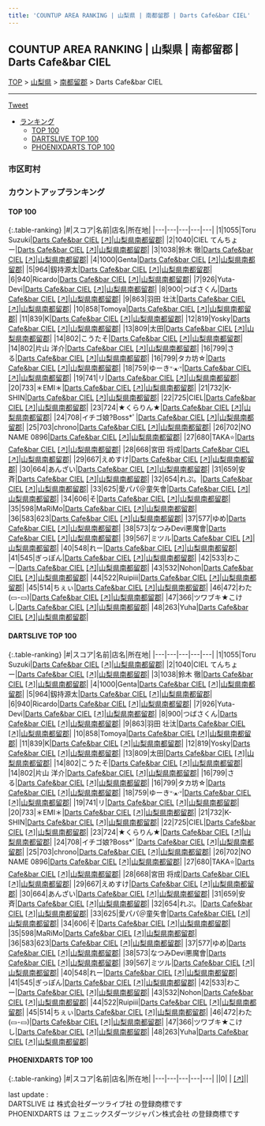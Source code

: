 ```yaml
---
title: 'COUNTUP AREA RANKING | 山梨県 | 南都留郡 | Darts Cafe&bar CIEL'
---
```

## COUNTUP AREA RANKING | 山梨県 | 南都留郡 | Darts Cafe&bar CIEL

[TOP](/darts/rank/) > [山梨県](/darts/rank/山梨県/) > [南都留郡](/darts/rank/山梨県/南都留郡/) > Darts Cafe&bar CIEL

___

<a href="https://twitter.com/share?ref_src=twsrc%5Etfw" data-text="COUNTUP AREA RANKING | 山梨県南都留郡Darts Cafe&bar CIEL" class="twitter-share-button" data-hashtags="DARTSLIVE,PHOENIXDARTS,darts,ダーツ" data-show-count="false">Tweet</a>

* [ランキング](#カウントアップランキング)
    * [TOP 100](#top-100)
    * [DARTSLIVE TOP 100](#dartslive-top-100)
    * [PHOENIXDARTS TOP 100](#phoenixdarts-top-100)

### 市区町村

<ul>

</ul>

### カウントアップランキング

#### TOP 100



{:.table-ranking}
|#|スコア|名前|店名|所在地|
|---|---|---|---|---|
|1|1055|<span class="rank-name-dl">Toru Suzuki</span>|<a href="/darts/rank/shops/4f3ced4dbb44b932fec1ae84bb28bd87.html">Darts Cafe&bar CIEL</a> <a href="https://search.dartslive.com/jp/shop/4f3ced4dbb44b932fec1ae84bb28bd87">[↗]</a>|<a href="/darts/rank/山梨県/南都留郡">山梨県南都留郡</a>|
|2|1040|<span class="rank-name-dl">CIEL てんちょー</span>|<a href="/darts/rank/shops/4f3ced4dbb44b932fec1ae84bb28bd87.html">Darts Cafe&bar CIEL</a> <a href="https://search.dartslive.com/jp/shop/4f3ced4dbb44b932fec1ae84bb28bd87">[↗]</a>|<a href="/darts/rank/山梨県/南都留郡">山梨県南都留郡</a>|
|3|1038|<span class="rank-name-dl">鈴木 徹</span>|<a href="/darts/rank/shops/4f3ced4dbb44b932fec1ae84bb28bd87.html">Darts Cafe&bar CIEL</a> <a href="https://search.dartslive.com/jp/shop/4f3ced4dbb44b932fec1ae84bb28bd87">[↗]</a>|<a href="/darts/rank/山梨県/南都留郡">山梨県南都留郡</a>|
|4|1000|<span class="rank-name-dl">Genta</span>|<a href="/darts/rank/shops/4f3ced4dbb44b932fec1ae84bb28bd87.html">Darts Cafe&bar CIEL</a> <a href="https://search.dartslive.com/jp/shop/4f3ced4dbb44b932fec1ae84bb28bd87">[↗]</a>|<a href="/darts/rank/山梨県/南都留郡">山梨県南都留郡</a>|
|5|964|<span class="rank-name-dl">釼持源太</span>|<a href="/darts/rank/shops/4f3ced4dbb44b932fec1ae84bb28bd87.html">Darts Cafe&bar CIEL</a> <a href="https://search.dartslive.com/jp/shop/4f3ced4dbb44b932fec1ae84bb28bd87">[↗]</a>|<a href="/darts/rank/山梨県/南都留郡">山梨県南都留郡</a>|
|6|940|<span class="rank-name-dl">Ricardo</span>|<a href="/darts/rank/shops/4f3ced4dbb44b932fec1ae84bb28bd87.html">Darts Cafe&bar CIEL</a> <a href="https://search.dartslive.com/jp/shop/4f3ced4dbb44b932fec1ae84bb28bd87">[↗]</a>|<a href="/darts/rank/山梨県/南都留郡">山梨県南都留郡</a>|
|7|926|<span class="rank-name-dl">Yuta-Devi</span>|<a href="/darts/rank/shops/4f3ced4dbb44b932fec1ae84bb28bd87.html">Darts Cafe&bar CIEL</a> <a href="https://search.dartslive.com/jp/shop/4f3ced4dbb44b932fec1ae84bb28bd87">[↗]</a>|<a href="/darts/rank/山梨県/南都留郡">山梨県南都留郡</a>|
|8|900|<span class="rank-name-dl">つばさくん</span>|<a href="/darts/rank/shops/4f3ced4dbb44b932fec1ae84bb28bd87.html">Darts Cafe&bar CIEL</a> <a href="https://search.dartslive.com/jp/shop/4f3ced4dbb44b932fec1ae84bb28bd87">[↗]</a>|<a href="/darts/rank/山梨県/南都留郡">山梨県南都留郡</a>|
|9|863|<span class="rank-name-dl">羽田 壮汰</span>|<a href="/darts/rank/shops/4f3ced4dbb44b932fec1ae84bb28bd87.html">Darts Cafe&bar CIEL</a> <a href="https://search.dartslive.com/jp/shop/4f3ced4dbb44b932fec1ae84bb28bd87">[↗]</a>|<a href="/darts/rank/山梨県/南都留郡">山梨県南都留郡</a>|
|10|858|<span class="rank-name-dl">Tomoya</span>|<a href="/darts/rank/shops/4f3ced4dbb44b932fec1ae84bb28bd87.html">Darts Cafe&bar CIEL</a> <a href="https://search.dartslive.com/jp/shop/4f3ced4dbb44b932fec1ae84bb28bd87">[↗]</a>|<a href="/darts/rank/山梨県/南都留郡">山梨県南都留郡</a>|
|11|839|<span class="rank-name-dl">K</span>|<a href="/darts/rank/shops/4f3ced4dbb44b932fec1ae84bb28bd87.html">Darts Cafe&bar CIEL</a> <a href="https://search.dartslive.com/jp/shop/4f3ced4dbb44b932fec1ae84bb28bd87">[↗]</a>|<a href="/darts/rank/山梨県/南都留郡">山梨県南都留郡</a>|
|12|819|<span class="rank-name-dl">Yosky</span>|<a href="/darts/rank/shops/4f3ced4dbb44b932fec1ae84bb28bd87.html">Darts Cafe&bar CIEL</a> <a href="https://search.dartslive.com/jp/shop/4f3ced4dbb44b932fec1ae84bb28bd87">[↗]</a>|<a href="/darts/rank/山梨県/南都留郡">山梨県南都留郡</a>|
|13|809|<span class="rank-name-dl">太田</span>|<a href="/darts/rank/shops/4f3ced4dbb44b932fec1ae84bb28bd87.html">Darts Cafe&bar CIEL</a> <a href="https://search.dartslive.com/jp/shop/4f3ced4dbb44b932fec1ae84bb28bd87">[↗]</a>|<a href="/darts/rank/山梨県/南都留郡">山梨県南都留郡</a>|
|14|802|<span class="rank-name-dl">こうたそ</span>|<a href="/darts/rank/shops/4f3ced4dbb44b932fec1ae84bb28bd87.html">Darts Cafe&bar CIEL</a> <a href="https://search.dartslive.com/jp/shop/4f3ced4dbb44b932fec1ae84bb28bd87">[↗]</a>|<a href="/darts/rank/山梨県/南都留郡">山梨県南都留郡</a>|
|14|802|<span class="rank-name-dl">片山 洋介</span>|<a href="/darts/rank/shops/4f3ced4dbb44b932fec1ae84bb28bd87.html">Darts Cafe&bar CIEL</a> <a href="https://search.dartslive.com/jp/shop/4f3ced4dbb44b932fec1ae84bb28bd87">[↗]</a>|<a href="/darts/rank/山梨県/南都留郡">山梨県南都留郡</a>|
|16|799|<span class="rank-name-dl">さる</span>|<a href="/darts/rank/shops/4f3ced4dbb44b932fec1ae84bb28bd87.html">Darts Cafe&bar CIEL</a> <a href="https://search.dartslive.com/jp/shop/4f3ced4dbb44b932fec1ae84bb28bd87">[↗]</a>|<a href="/darts/rank/山梨県/南都留郡">山梨県南都留郡</a>|
|16|799|<span class="rank-name-dl">タカ坊☆</span>|<a href="/darts/rank/shops/4f3ced4dbb44b932fec1ae84bb28bd87.html">Darts Cafe&bar CIEL</a> <a href="https://search.dartslive.com/jp/shop/4f3ced4dbb44b932fec1ae84bb28bd87">[↗]</a>|<a href="/darts/rank/山梨県/南都留郡">山梨県南都留郡</a>|
|18|759|<span class="rank-name-dl">ゆーきᐡᐧﻌᐧᐡ</span>|<a href="/darts/rank/shops/4f3ced4dbb44b932fec1ae84bb28bd87.html">Darts Cafe&bar CIEL</a> <a href="https://search.dartslive.com/jp/shop/4f3ced4dbb44b932fec1ae84bb28bd87">[↗]</a>|<a href="/darts/rank/山梨県/南都留郡">山梨県南都留郡</a>|
|19|741|<span class="rank-name-dl">リ</span>|<a href="/darts/rank/shops/4f3ced4dbb44b932fec1ae84bb28bd87.html">Darts Cafe&bar CIEL</a> <a href="https://search.dartslive.com/jp/shop/4f3ced4dbb44b932fec1ae84bb28bd87">[↗]</a>|<a href="/darts/rank/山梨県/南都留郡">山梨県南都留郡</a>|
|20|733|<span class="rank-name-dl">＊EMI＊</span>|<a href="/darts/rank/shops/4f3ced4dbb44b932fec1ae84bb28bd87.html">Darts Cafe&bar CIEL</a> <a href="https://search.dartslive.com/jp/shop/4f3ced4dbb44b932fec1ae84bb28bd87">[↗]</a>|<a href="/darts/rank/山梨県/南都留郡">山梨県南都留郡</a>|
|21|732|<span class="rank-name-dl">K-SHIN</span>|<a href="/darts/rank/shops/4f3ced4dbb44b932fec1ae84bb28bd87.html">Darts Cafe&bar CIEL</a> <a href="https://search.dartslive.com/jp/shop/4f3ced4dbb44b932fec1ae84bb28bd87">[↗]</a>|<a href="/darts/rank/山梨県/南都留郡">山梨県南都留郡</a>|
|22|725|<span class="rank-name-dl">CIEL</span>|<a href="/darts/rank/shops/4f3ced4dbb44b932fec1ae84bb28bd87.html">Darts Cafe&bar CIEL</a> <a href="https://search.dartslive.com/jp/shop/4f3ced4dbb44b932fec1ae84bb28bd87">[↗]</a>|<a href="/darts/rank/山梨県/南都留郡">山梨県南都留郡</a>|
|23|724|<span class="rank-name-dl">★くらりん★</span>|<a href="/darts/rank/shops/4f3ced4dbb44b932fec1ae84bb28bd87.html">Darts Cafe&bar CIEL</a> <a href="https://search.dartslive.com/jp/shop/4f3ced4dbb44b932fec1ae84bb28bd87">[↗]</a>|<a href="/darts/rank/山梨県/南都留郡">山梨県南都留郡</a>|
|24|708|<span class="rank-name-dl">イチゴ娘?Boss*ﾟ</span>|<a href="/darts/rank/shops/4f3ced4dbb44b932fec1ae84bb28bd87.html">Darts Cafe&bar CIEL</a> <a href="https://search.dartslive.com/jp/shop/4f3ced4dbb44b932fec1ae84bb28bd87">[↗]</a>|<a href="/darts/rank/山梨県/南都留郡">山梨県南都留郡</a>|
|25|703|<span class="rank-name-dl">chrono</span>|<a href="/darts/rank/shops/4f3ced4dbb44b932fec1ae84bb28bd87.html">Darts Cafe&bar CIEL</a> <a href="https://search.dartslive.com/jp/shop/4f3ced4dbb44b932fec1ae84bb28bd87">[↗]</a>|<a href="/darts/rank/山梨県/南都留郡">山梨県南都留郡</a>|
|26|702|<span class="rank-name-dl">NO NAME 0896</span>|<a href="/darts/rank/shops/4f3ced4dbb44b932fec1ae84bb28bd87.html">Darts Cafe&bar CIEL</a> <a href="https://search.dartslive.com/jp/shop/4f3ced4dbb44b932fec1ae84bb28bd87">[↗]</a>|<a href="/darts/rank/山梨県/南都留郡">山梨県南都留郡</a>|
|27|680|<span class="rank-name-dl">TAKA⭐</span>|<a href="/darts/rank/shops/4f3ced4dbb44b932fec1ae84bb28bd87.html">Darts Cafe&bar CIEL</a> <a href="https://search.dartslive.com/jp/shop/4f3ced4dbb44b932fec1ae84bb28bd87">[↗]</a>|<a href="/darts/rank/山梨県/南都留郡">山梨県南都留郡</a>|
|28|668|<span class="rank-name-dl">宮田 将成</span>|<a href="/darts/rank/shops/4f3ced4dbb44b932fec1ae84bb28bd87.html">Darts Cafe&bar CIEL</a> <a href="https://search.dartslive.com/jp/shop/4f3ced4dbb44b932fec1ae84bb28bd87">[↗]</a>|<a href="/darts/rank/山梨県/南都留郡">山梨県南都留郡</a>|
|29|667|<span class="rank-name-dl">えめすけ</span>|<a href="/darts/rank/shops/4f3ced4dbb44b932fec1ae84bb28bd87.html">Darts Cafe&bar CIEL</a> <a href="https://search.dartslive.com/jp/shop/4f3ced4dbb44b932fec1ae84bb28bd87">[↗]</a>|<a href="/darts/rank/山梨県/南都留郡">山梨県南都留郡</a>|
|30|664|<span class="rank-name-dl">あんざい</span>|<a href="/darts/rank/shops/4f3ced4dbb44b932fec1ae84bb28bd87.html">Darts Cafe&bar CIEL</a> <a href="https://search.dartslive.com/jp/shop/4f3ced4dbb44b932fec1ae84bb28bd87">[↗]</a>|<a href="/darts/rank/山梨県/南都留郡">山梨県南都留郡</a>|
|31|659|<span class="rank-name-dl">安斉</span>|<a href="/darts/rank/shops/4f3ced4dbb44b932fec1ae84bb28bd87.html">Darts Cafe&bar CIEL</a> <a href="https://search.dartslive.com/jp/shop/4f3ced4dbb44b932fec1ae84bb28bd87">[↗]</a>|<a href="/darts/rank/山梨県/南都留郡">山梨県南都留郡</a>|
|32|654|<span class="rank-name-dl">れぷ。</span>|<a href="/darts/rank/shops/4f3ced4dbb44b932fec1ae84bb28bd87.html">Darts Cafe&bar CIEL</a> <a href="https://search.dartslive.com/jp/shop/4f3ced4dbb44b932fec1ae84bb28bd87">[↗]</a>|<a href="/darts/rank/山梨県/南都留郡">山梨県南都留郡</a>|
|33|625|<span class="rank-name-dl">愛パパ＠童矢會</span>|<a href="/darts/rank/shops/4f3ced4dbb44b932fec1ae84bb28bd87.html">Darts Cafe&bar CIEL</a> <a href="https://search.dartslive.com/jp/shop/4f3ced4dbb44b932fec1ae84bb28bd87">[↗]</a>|<a href="/darts/rank/山梨県/南都留郡">山梨県南都留郡</a>|
|34|606|<span class="rank-name-dl">そ</span>|<a href="/darts/rank/shops/4f3ced4dbb44b932fec1ae84bb28bd87.html">Darts Cafe&bar CIEL</a> <a href="https://search.dartslive.com/jp/shop/4f3ced4dbb44b932fec1ae84bb28bd87">[↗]</a>|<a href="/darts/rank/山梨県/南都留郡">山梨県南都留郡</a>|
|35|598|<span class="rank-name-dl">MaRiMo</span>|<a href="/darts/rank/shops/4f3ced4dbb44b932fec1ae84bb28bd87.html">Darts Cafe&bar CIEL</a> <a href="https://search.dartslive.com/jp/shop/4f3ced4dbb44b932fec1ae84bb28bd87">[↗]</a>|<a href="/darts/rank/山梨県/南都留郡">山梨県南都留郡</a>|
|36|583|<span class="rank-name-dl">623</span>|<a href="/darts/rank/shops/4f3ced4dbb44b932fec1ae84bb28bd87.html">Darts Cafe&bar CIEL</a> <a href="https://search.dartslive.com/jp/shop/4f3ced4dbb44b932fec1ae84bb28bd87">[↗]</a>|<a href="/darts/rank/山梨県/南都留郡">山梨県南都留郡</a>|
|37|577|<span class="rank-name-dl">ゆめ</span>|<a href="/darts/rank/shops/4f3ced4dbb44b932fec1ae84bb28bd87.html">Darts Cafe&bar CIEL</a> <a href="https://search.dartslive.com/jp/shop/4f3ced4dbb44b932fec1ae84bb28bd87">[↗]</a>|<a href="/darts/rank/山梨県/南都留郡">山梨県南都留郡</a>|
|38|573|<span class="rank-name-dl">なつみDevi悪魔會</span>|<a href="/darts/rank/shops/4f3ced4dbb44b932fec1ae84bb28bd87.html">Darts Cafe&bar CIEL</a> <a href="https://search.dartslive.com/jp/shop/4f3ced4dbb44b932fec1ae84bb28bd87">[↗]</a>|<a href="/darts/rank/山梨県/南都留郡">山梨県南都留郡</a>|
|39|567|<span class="rank-name-dl">ミツル</span>|<a href="/darts/rank/shops/4f3ced4dbb44b932fec1ae84bb28bd87.html">Darts Cafe&bar CIEL</a> <a href="https://search.dartslive.com/jp/shop/4f3ced4dbb44b932fec1ae84bb28bd87">[↗]</a>|<a href="/darts/rank/山梨県/南都留郡">山梨県南都留郡</a>|
|40|548|<span class="rank-name-dl">れー</span>|<a href="/darts/rank/shops/4f3ced4dbb44b932fec1ae84bb28bd87.html">Darts Cafe&bar CIEL</a> <a href="https://search.dartslive.com/jp/shop/4f3ced4dbb44b932fec1ae84bb28bd87">[↗]</a>|<a href="/darts/rank/山梨県/南都留郡">山梨県南都留郡</a>|
|41|545|<span class="rank-name-dl">ぎっぽん</span>|<a href="/darts/rank/shops/4f3ced4dbb44b932fec1ae84bb28bd87.html">Darts Cafe&bar CIEL</a> <a href="https://search.dartslive.com/jp/shop/4f3ced4dbb44b932fec1ae84bb28bd87">[↗]</a>|<a href="/darts/rank/山梨県/南都留郡">山梨県南都留郡</a>|
|42|533|<span class="rank-name-dl">わこー</span>|<a href="/darts/rank/shops/4f3ced4dbb44b932fec1ae84bb28bd87.html">Darts Cafe&bar CIEL</a> <a href="https://search.dartslive.com/jp/shop/4f3ced4dbb44b932fec1ae84bb28bd87">[↗]</a>|<a href="/darts/rank/山梨県/南都留郡">山梨県南都留郡</a>|
|43|532|<span class="rank-name-dl">Nohon</span>|<a href="/darts/rank/shops/4f3ced4dbb44b932fec1ae84bb28bd87.html">Darts Cafe&bar CIEL</a> <a href="https://search.dartslive.com/jp/shop/4f3ced4dbb44b932fec1ae84bb28bd87">[↗]</a>|<a href="/darts/rank/山梨県/南都留郡">山梨県南都留郡</a>|
|44|522|<span class="rank-name-dl">Ruipiii</span>|<a href="/darts/rank/shops/4f3ced4dbb44b932fec1ae84bb28bd87.html">Darts Cafe&bar CIEL</a> <a href="https://search.dartslive.com/jp/shop/4f3ced4dbb44b932fec1ae84bb28bd87">[↗]</a>|<a href="/darts/rank/山梨県/南都留郡">山梨県南都留郡</a>|
|45|514|<span class="rank-name-dl">ちぇぃ</span>|<a href="/darts/rank/shops/4f3ced4dbb44b932fec1ae84bb28bd87.html">Darts Cafe&bar CIEL</a> <a href="https://search.dartslive.com/jp/shop/4f3ced4dbb44b932fec1ae84bb28bd87">[↗]</a>|<a href="/darts/rank/山梨県/南都留郡">山梨県南都留郡</a>|
|46|472|<span class="rank-name-dl">わた(▭-▭)</span>|<a href="/darts/rank/shops/4f3ced4dbb44b932fec1ae84bb28bd87.html">Darts Cafe&bar CIEL</a> <a href="https://search.dartslive.com/jp/shop/4f3ced4dbb44b932fec1ae84bb28bd87">[↗]</a>|<a href="/darts/rank/山梨県/南都留郡">山梨県南都留郡</a>|
|47|366|<span class="rank-name-dl">ツワブキ★こけし</span>|<a href="/darts/rank/shops/4f3ced4dbb44b932fec1ae84bb28bd87.html">Darts Cafe&bar CIEL</a> <a href="https://search.dartslive.com/jp/shop/4f3ced4dbb44b932fec1ae84bb28bd87">[↗]</a>|<a href="/darts/rank/山梨県/南都留郡">山梨県南都留郡</a>|
|48|263|<span class="rank-name-dl">Yuha</span>|<a href="/darts/rank/shops/4f3ced4dbb44b932fec1ae84bb28bd87.html">Darts Cafe&bar CIEL</a> <a href="https://search.dartslive.com/jp/shop/4f3ced4dbb44b932fec1ae84bb28bd87">[↗]</a>|<a href="/darts/rank/山梨県/南都留郡">山梨県南都留郡</a>|


#### DARTSLIVE TOP 100



{:.table-ranking}
|#|スコア|名前|店名|所在地|
|---|---|---|---|---|
|1|1055|<span class="rank-name-dl">Toru Suzuki</span>|<a href="/darts/rank/shops/4f3ced4dbb44b932fec1ae84bb28bd87.html">Darts Cafe&bar CIEL</a> <a href="https://search.dartslive.com/jp/shop/4f3ced4dbb44b932fec1ae84bb28bd87">[↗]</a>|<a href="/darts/rank/山梨県/南都留郡">山梨県南都留郡</a>|
|2|1040|<span class="rank-name-dl">CIEL てんちょー</span>|<a href="/darts/rank/shops/4f3ced4dbb44b932fec1ae84bb28bd87.html">Darts Cafe&bar CIEL</a> <a href="https://search.dartslive.com/jp/shop/4f3ced4dbb44b932fec1ae84bb28bd87">[↗]</a>|<a href="/darts/rank/山梨県/南都留郡">山梨県南都留郡</a>|
|3|1038|<span class="rank-name-dl">鈴木 徹</span>|<a href="/darts/rank/shops/4f3ced4dbb44b932fec1ae84bb28bd87.html">Darts Cafe&bar CIEL</a> <a href="https://search.dartslive.com/jp/shop/4f3ced4dbb44b932fec1ae84bb28bd87">[↗]</a>|<a href="/darts/rank/山梨県/南都留郡">山梨県南都留郡</a>|
|4|1000|<span class="rank-name-dl">Genta</span>|<a href="/darts/rank/shops/4f3ced4dbb44b932fec1ae84bb28bd87.html">Darts Cafe&bar CIEL</a> <a href="https://search.dartslive.com/jp/shop/4f3ced4dbb44b932fec1ae84bb28bd87">[↗]</a>|<a href="/darts/rank/山梨県/南都留郡">山梨県南都留郡</a>|
|5|964|<span class="rank-name-dl">釼持源太</span>|<a href="/darts/rank/shops/4f3ced4dbb44b932fec1ae84bb28bd87.html">Darts Cafe&bar CIEL</a> <a href="https://search.dartslive.com/jp/shop/4f3ced4dbb44b932fec1ae84bb28bd87">[↗]</a>|<a href="/darts/rank/山梨県/南都留郡">山梨県南都留郡</a>|
|6|940|<span class="rank-name-dl">Ricardo</span>|<a href="/darts/rank/shops/4f3ced4dbb44b932fec1ae84bb28bd87.html">Darts Cafe&bar CIEL</a> <a href="https://search.dartslive.com/jp/shop/4f3ced4dbb44b932fec1ae84bb28bd87">[↗]</a>|<a href="/darts/rank/山梨県/南都留郡">山梨県南都留郡</a>|
|7|926|<span class="rank-name-dl">Yuta-Devi</span>|<a href="/darts/rank/shops/4f3ced4dbb44b932fec1ae84bb28bd87.html">Darts Cafe&bar CIEL</a> <a href="https://search.dartslive.com/jp/shop/4f3ced4dbb44b932fec1ae84bb28bd87">[↗]</a>|<a href="/darts/rank/山梨県/南都留郡">山梨県南都留郡</a>|
|8|900|<span class="rank-name-dl">つばさくん</span>|<a href="/darts/rank/shops/4f3ced4dbb44b932fec1ae84bb28bd87.html">Darts Cafe&bar CIEL</a> <a href="https://search.dartslive.com/jp/shop/4f3ced4dbb44b932fec1ae84bb28bd87">[↗]</a>|<a href="/darts/rank/山梨県/南都留郡">山梨県南都留郡</a>|
|9|863|<span class="rank-name-dl">羽田 壮汰</span>|<a href="/darts/rank/shops/4f3ced4dbb44b932fec1ae84bb28bd87.html">Darts Cafe&bar CIEL</a> <a href="https://search.dartslive.com/jp/shop/4f3ced4dbb44b932fec1ae84bb28bd87">[↗]</a>|<a href="/darts/rank/山梨県/南都留郡">山梨県南都留郡</a>|
|10|858|<span class="rank-name-dl">Tomoya</span>|<a href="/darts/rank/shops/4f3ced4dbb44b932fec1ae84bb28bd87.html">Darts Cafe&bar CIEL</a> <a href="https://search.dartslive.com/jp/shop/4f3ced4dbb44b932fec1ae84bb28bd87">[↗]</a>|<a href="/darts/rank/山梨県/南都留郡">山梨県南都留郡</a>|
|11|839|<span class="rank-name-dl">K</span>|<a href="/darts/rank/shops/4f3ced4dbb44b932fec1ae84bb28bd87.html">Darts Cafe&bar CIEL</a> <a href="https://search.dartslive.com/jp/shop/4f3ced4dbb44b932fec1ae84bb28bd87">[↗]</a>|<a href="/darts/rank/山梨県/南都留郡">山梨県南都留郡</a>|
|12|819|<span class="rank-name-dl">Yosky</span>|<a href="/darts/rank/shops/4f3ced4dbb44b932fec1ae84bb28bd87.html">Darts Cafe&bar CIEL</a> <a href="https://search.dartslive.com/jp/shop/4f3ced4dbb44b932fec1ae84bb28bd87">[↗]</a>|<a href="/darts/rank/山梨県/南都留郡">山梨県南都留郡</a>|
|13|809|<span class="rank-name-dl">太田</span>|<a href="/darts/rank/shops/4f3ced4dbb44b932fec1ae84bb28bd87.html">Darts Cafe&bar CIEL</a> <a href="https://search.dartslive.com/jp/shop/4f3ced4dbb44b932fec1ae84bb28bd87">[↗]</a>|<a href="/darts/rank/山梨県/南都留郡">山梨県南都留郡</a>|
|14|802|<span class="rank-name-dl">こうたそ</span>|<a href="/darts/rank/shops/4f3ced4dbb44b932fec1ae84bb28bd87.html">Darts Cafe&bar CIEL</a> <a href="https://search.dartslive.com/jp/shop/4f3ced4dbb44b932fec1ae84bb28bd87">[↗]</a>|<a href="/darts/rank/山梨県/南都留郡">山梨県南都留郡</a>|
|14|802|<span class="rank-name-dl">片山 洋介</span>|<a href="/darts/rank/shops/4f3ced4dbb44b932fec1ae84bb28bd87.html">Darts Cafe&bar CIEL</a> <a href="https://search.dartslive.com/jp/shop/4f3ced4dbb44b932fec1ae84bb28bd87">[↗]</a>|<a href="/darts/rank/山梨県/南都留郡">山梨県南都留郡</a>|
|16|799|<span class="rank-name-dl">さる</span>|<a href="/darts/rank/shops/4f3ced4dbb44b932fec1ae84bb28bd87.html">Darts Cafe&bar CIEL</a> <a href="https://search.dartslive.com/jp/shop/4f3ced4dbb44b932fec1ae84bb28bd87">[↗]</a>|<a href="/darts/rank/山梨県/南都留郡">山梨県南都留郡</a>|
|16|799|<span class="rank-name-dl">タカ坊☆</span>|<a href="/darts/rank/shops/4f3ced4dbb44b932fec1ae84bb28bd87.html">Darts Cafe&bar CIEL</a> <a href="https://search.dartslive.com/jp/shop/4f3ced4dbb44b932fec1ae84bb28bd87">[↗]</a>|<a href="/darts/rank/山梨県/南都留郡">山梨県南都留郡</a>|
|18|759|<span class="rank-name-dl">ゆーきᐡᐧﻌᐧᐡ</span>|<a href="/darts/rank/shops/4f3ced4dbb44b932fec1ae84bb28bd87.html">Darts Cafe&bar CIEL</a> <a href="https://search.dartslive.com/jp/shop/4f3ced4dbb44b932fec1ae84bb28bd87">[↗]</a>|<a href="/darts/rank/山梨県/南都留郡">山梨県南都留郡</a>|
|19|741|<span class="rank-name-dl">リ</span>|<a href="/darts/rank/shops/4f3ced4dbb44b932fec1ae84bb28bd87.html">Darts Cafe&bar CIEL</a> <a href="https://search.dartslive.com/jp/shop/4f3ced4dbb44b932fec1ae84bb28bd87">[↗]</a>|<a href="/darts/rank/山梨県/南都留郡">山梨県南都留郡</a>|
|20|733|<span class="rank-name-dl">＊EMI＊</span>|<a href="/darts/rank/shops/4f3ced4dbb44b932fec1ae84bb28bd87.html">Darts Cafe&bar CIEL</a> <a href="https://search.dartslive.com/jp/shop/4f3ced4dbb44b932fec1ae84bb28bd87">[↗]</a>|<a href="/darts/rank/山梨県/南都留郡">山梨県南都留郡</a>|
|21|732|<span class="rank-name-dl">K-SHIN</span>|<a href="/darts/rank/shops/4f3ced4dbb44b932fec1ae84bb28bd87.html">Darts Cafe&bar CIEL</a> <a href="https://search.dartslive.com/jp/shop/4f3ced4dbb44b932fec1ae84bb28bd87">[↗]</a>|<a href="/darts/rank/山梨県/南都留郡">山梨県南都留郡</a>|
|22|725|<span class="rank-name-dl">CIEL</span>|<a href="/darts/rank/shops/4f3ced4dbb44b932fec1ae84bb28bd87.html">Darts Cafe&bar CIEL</a> <a href="https://search.dartslive.com/jp/shop/4f3ced4dbb44b932fec1ae84bb28bd87">[↗]</a>|<a href="/darts/rank/山梨県/南都留郡">山梨県南都留郡</a>|
|23|724|<span class="rank-name-dl">★くらりん★</span>|<a href="/darts/rank/shops/4f3ced4dbb44b932fec1ae84bb28bd87.html">Darts Cafe&bar CIEL</a> <a href="https://search.dartslive.com/jp/shop/4f3ced4dbb44b932fec1ae84bb28bd87">[↗]</a>|<a href="/darts/rank/山梨県/南都留郡">山梨県南都留郡</a>|
|24|708|<span class="rank-name-dl">イチゴ娘?Boss*ﾟ</span>|<a href="/darts/rank/shops/4f3ced4dbb44b932fec1ae84bb28bd87.html">Darts Cafe&bar CIEL</a> <a href="https://search.dartslive.com/jp/shop/4f3ced4dbb44b932fec1ae84bb28bd87">[↗]</a>|<a href="/darts/rank/山梨県/南都留郡">山梨県南都留郡</a>|
|25|703|<span class="rank-name-dl">chrono</span>|<a href="/darts/rank/shops/4f3ced4dbb44b932fec1ae84bb28bd87.html">Darts Cafe&bar CIEL</a> <a href="https://search.dartslive.com/jp/shop/4f3ced4dbb44b932fec1ae84bb28bd87">[↗]</a>|<a href="/darts/rank/山梨県/南都留郡">山梨県南都留郡</a>|
|26|702|<span class="rank-name-dl">NO NAME 0896</span>|<a href="/darts/rank/shops/4f3ced4dbb44b932fec1ae84bb28bd87.html">Darts Cafe&bar CIEL</a> <a href="https://search.dartslive.com/jp/shop/4f3ced4dbb44b932fec1ae84bb28bd87">[↗]</a>|<a href="/darts/rank/山梨県/南都留郡">山梨県南都留郡</a>|
|27|680|<span class="rank-name-dl">TAKA⭐</span>|<a href="/darts/rank/shops/4f3ced4dbb44b932fec1ae84bb28bd87.html">Darts Cafe&bar CIEL</a> <a href="https://search.dartslive.com/jp/shop/4f3ced4dbb44b932fec1ae84bb28bd87">[↗]</a>|<a href="/darts/rank/山梨県/南都留郡">山梨県南都留郡</a>|
|28|668|<span class="rank-name-dl">宮田 将成</span>|<a href="/darts/rank/shops/4f3ced4dbb44b932fec1ae84bb28bd87.html">Darts Cafe&bar CIEL</a> <a href="https://search.dartslive.com/jp/shop/4f3ced4dbb44b932fec1ae84bb28bd87">[↗]</a>|<a href="/darts/rank/山梨県/南都留郡">山梨県南都留郡</a>|
|29|667|<span class="rank-name-dl">えめすけ</span>|<a href="/darts/rank/shops/4f3ced4dbb44b932fec1ae84bb28bd87.html">Darts Cafe&bar CIEL</a> <a href="https://search.dartslive.com/jp/shop/4f3ced4dbb44b932fec1ae84bb28bd87">[↗]</a>|<a href="/darts/rank/山梨県/南都留郡">山梨県南都留郡</a>|
|30|664|<span class="rank-name-dl">あんざい</span>|<a href="/darts/rank/shops/4f3ced4dbb44b932fec1ae84bb28bd87.html">Darts Cafe&bar CIEL</a> <a href="https://search.dartslive.com/jp/shop/4f3ced4dbb44b932fec1ae84bb28bd87">[↗]</a>|<a href="/darts/rank/山梨県/南都留郡">山梨県南都留郡</a>|
|31|659|<span class="rank-name-dl">安斉</span>|<a href="/darts/rank/shops/4f3ced4dbb44b932fec1ae84bb28bd87.html">Darts Cafe&bar CIEL</a> <a href="https://search.dartslive.com/jp/shop/4f3ced4dbb44b932fec1ae84bb28bd87">[↗]</a>|<a href="/darts/rank/山梨県/南都留郡">山梨県南都留郡</a>|
|32|654|<span class="rank-name-dl">れぷ。</span>|<a href="/darts/rank/shops/4f3ced4dbb44b932fec1ae84bb28bd87.html">Darts Cafe&bar CIEL</a> <a href="https://search.dartslive.com/jp/shop/4f3ced4dbb44b932fec1ae84bb28bd87">[↗]</a>|<a href="/darts/rank/山梨県/南都留郡">山梨県南都留郡</a>|
|33|625|<span class="rank-name-dl">愛パパ＠童矢會</span>|<a href="/darts/rank/shops/4f3ced4dbb44b932fec1ae84bb28bd87.html">Darts Cafe&bar CIEL</a> <a href="https://search.dartslive.com/jp/shop/4f3ced4dbb44b932fec1ae84bb28bd87">[↗]</a>|<a href="/darts/rank/山梨県/南都留郡">山梨県南都留郡</a>|
|34|606|<span class="rank-name-dl">そ</span>|<a href="/darts/rank/shops/4f3ced4dbb44b932fec1ae84bb28bd87.html">Darts Cafe&bar CIEL</a> <a href="https://search.dartslive.com/jp/shop/4f3ced4dbb44b932fec1ae84bb28bd87">[↗]</a>|<a href="/darts/rank/山梨県/南都留郡">山梨県南都留郡</a>|
|35|598|<span class="rank-name-dl">MaRiMo</span>|<a href="/darts/rank/shops/4f3ced4dbb44b932fec1ae84bb28bd87.html">Darts Cafe&bar CIEL</a> <a href="https://search.dartslive.com/jp/shop/4f3ced4dbb44b932fec1ae84bb28bd87">[↗]</a>|<a href="/darts/rank/山梨県/南都留郡">山梨県南都留郡</a>|
|36|583|<span class="rank-name-dl">623</span>|<a href="/darts/rank/shops/4f3ced4dbb44b932fec1ae84bb28bd87.html">Darts Cafe&bar CIEL</a> <a href="https://search.dartslive.com/jp/shop/4f3ced4dbb44b932fec1ae84bb28bd87">[↗]</a>|<a href="/darts/rank/山梨県/南都留郡">山梨県南都留郡</a>|
|37|577|<span class="rank-name-dl">ゆめ</span>|<a href="/darts/rank/shops/4f3ced4dbb44b932fec1ae84bb28bd87.html">Darts Cafe&bar CIEL</a> <a href="https://search.dartslive.com/jp/shop/4f3ced4dbb44b932fec1ae84bb28bd87">[↗]</a>|<a href="/darts/rank/山梨県/南都留郡">山梨県南都留郡</a>|
|38|573|<span class="rank-name-dl">なつみDevi悪魔會</span>|<a href="/darts/rank/shops/4f3ced4dbb44b932fec1ae84bb28bd87.html">Darts Cafe&bar CIEL</a> <a href="https://search.dartslive.com/jp/shop/4f3ced4dbb44b932fec1ae84bb28bd87">[↗]</a>|<a href="/darts/rank/山梨県/南都留郡">山梨県南都留郡</a>|
|39|567|<span class="rank-name-dl">ミツル</span>|<a href="/darts/rank/shops/4f3ced4dbb44b932fec1ae84bb28bd87.html">Darts Cafe&bar CIEL</a> <a href="https://search.dartslive.com/jp/shop/4f3ced4dbb44b932fec1ae84bb28bd87">[↗]</a>|<a href="/darts/rank/山梨県/南都留郡">山梨県南都留郡</a>|
|40|548|<span class="rank-name-dl">れー</span>|<a href="/darts/rank/shops/4f3ced4dbb44b932fec1ae84bb28bd87.html">Darts Cafe&bar CIEL</a> <a href="https://search.dartslive.com/jp/shop/4f3ced4dbb44b932fec1ae84bb28bd87">[↗]</a>|<a href="/darts/rank/山梨県/南都留郡">山梨県南都留郡</a>|
|41|545|<span class="rank-name-dl">ぎっぽん</span>|<a href="/darts/rank/shops/4f3ced4dbb44b932fec1ae84bb28bd87.html">Darts Cafe&bar CIEL</a> <a href="https://search.dartslive.com/jp/shop/4f3ced4dbb44b932fec1ae84bb28bd87">[↗]</a>|<a href="/darts/rank/山梨県/南都留郡">山梨県南都留郡</a>|
|42|533|<span class="rank-name-dl">わこー</span>|<a href="/darts/rank/shops/4f3ced4dbb44b932fec1ae84bb28bd87.html">Darts Cafe&bar CIEL</a> <a href="https://search.dartslive.com/jp/shop/4f3ced4dbb44b932fec1ae84bb28bd87">[↗]</a>|<a href="/darts/rank/山梨県/南都留郡">山梨県南都留郡</a>|
|43|532|<span class="rank-name-dl">Nohon</span>|<a href="/darts/rank/shops/4f3ced4dbb44b932fec1ae84bb28bd87.html">Darts Cafe&bar CIEL</a> <a href="https://search.dartslive.com/jp/shop/4f3ced4dbb44b932fec1ae84bb28bd87">[↗]</a>|<a href="/darts/rank/山梨県/南都留郡">山梨県南都留郡</a>|
|44|522|<span class="rank-name-dl">Ruipiii</span>|<a href="/darts/rank/shops/4f3ced4dbb44b932fec1ae84bb28bd87.html">Darts Cafe&bar CIEL</a> <a href="https://search.dartslive.com/jp/shop/4f3ced4dbb44b932fec1ae84bb28bd87">[↗]</a>|<a href="/darts/rank/山梨県/南都留郡">山梨県南都留郡</a>|
|45|514|<span class="rank-name-dl">ちぇぃ</span>|<a href="/darts/rank/shops/4f3ced4dbb44b932fec1ae84bb28bd87.html">Darts Cafe&bar CIEL</a> <a href="https://search.dartslive.com/jp/shop/4f3ced4dbb44b932fec1ae84bb28bd87">[↗]</a>|<a href="/darts/rank/山梨県/南都留郡">山梨県南都留郡</a>|
|46|472|<span class="rank-name-dl">わた(▭-▭)</span>|<a href="/darts/rank/shops/4f3ced4dbb44b932fec1ae84bb28bd87.html">Darts Cafe&bar CIEL</a> <a href="https://search.dartslive.com/jp/shop/4f3ced4dbb44b932fec1ae84bb28bd87">[↗]</a>|<a href="/darts/rank/山梨県/南都留郡">山梨県南都留郡</a>|
|47|366|<span class="rank-name-dl">ツワブキ★こけし</span>|<a href="/darts/rank/shops/4f3ced4dbb44b932fec1ae84bb28bd87.html">Darts Cafe&bar CIEL</a> <a href="https://search.dartslive.com/jp/shop/4f3ced4dbb44b932fec1ae84bb28bd87">[↗]</a>|<a href="/darts/rank/山梨県/南都留郡">山梨県南都留郡</a>|
|48|263|<span class="rank-name-dl">Yuha</span>|<a href="/darts/rank/shops/4f3ced4dbb44b932fec1ae84bb28bd87.html">Darts Cafe&bar CIEL</a> <a href="https://search.dartslive.com/jp/shop/4f3ced4dbb44b932fec1ae84bb28bd87">[↗]</a>|<a href="/darts/rank/山梨県/南都留郡">山梨県南都留郡</a>|


#### PHOENIXDARTS TOP 100



{:.table-ranking}
|#|スコア|名前|店名|所在地|
|---|---|---|---|---|
||0|<span class="rank-name-dl"> </span>|<a href="/darts/rank/shops/.html"></a> <a href="">[↗]</a>|<a href="/darts/rank//"></a>|


<div class="footer border-top border-gray-light mt-5 pt-3 text-right text-gray">
    last update : <span style="font-weight: italic" id="foot_last_modified"></span><br />
    DARTSLIVE は 株式会社ダーツライブ社 の登録商標です<br />
    PHOENIXDARTS は フェニックスダーツジャパン株式会社 の登録商標です<br />
</div>

<script src="https://cdnjs.cloudflare.com/ajax/libs/jquery.tablesorter/2.31.3/js/jquery.tablesorter.min.js" integrity="sha512-qzgd5cYSZcosqpzpn7zF2ZId8f/8CHmFKZ8j7mU4OUXTNRd5g+ZHBPsgKEwoqxCtdQvExE5LprwwPAgoicguNg==" crossorigin="anonymous" referrerpolicy="no-referrer"></script>
<link rel="stylesheet" href="https://cdnjs.cloudflare.com/ajax/libs/jquery.tablesorter/2.31.3/css/theme.default.min.css" integrity="sha512-wghhOJkjQX0Lh3NSWvNKeZ0ZpNn+SPVXX1Qyc9OCaogADktxrBiBdKGDoqVUOyhStvMBmJQ8ZdMHiR3wuEq8+w==" crossorigin="anonymous" referrerpolicy="no-referrer" />
<script>
$(function() {
    $(".table-ranking").tablesorter({sortList:[[0, 0]]});
    $("#foot_last_modified").text(formatDate(new Date(document.lastModified), 'yyyy-MM-dd HH:mm:ss'));
});
</script>

<script async src="https://platform.twitter.com/widgets.js" charset="utf-8"></script>